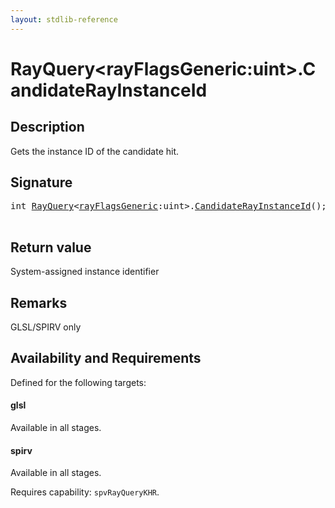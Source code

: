 ```yaml
---
layout: stdlib-reference
---
```


# RayQuery\<rayFlagsGeneric:uint\>\.CandidateRayInstanceId

## Description

Gets the instance ID of the candidate hit.



## Signature 

<pre>
<span class="code_keyword">int</span> <a href="../index.html" class="code_type">RayQuery</a>&lt;<a href="../index.html#decl-rayFlagsGeneric" class="code_var">rayFlagsGeneric</a>:<span class="code_keyword">uint</span>&gt;.<a href=".html">CandidateRayInstanceId</a>();

</pre>

## Return value
System-assigned instance identifier

## Remarks
GLSL/SPIRV only


## Availability and Requirements

Defined for the following targets:

#### glsl
Available in all stages.

#### spirv
Available in all stages.

Requires capability: `spvRayQueryKHR`.


